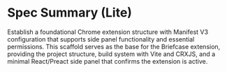 # Spec Summary (Lite)

Establish a foundational Chrome extension structure with Manifest V3 configuration that supports side panel functionality and essential permissions. This scaffold serves as the base for the Briefcase extension, providing the project structure, build system with Vite and CRXJS, and a minimal React/Preact side panel that confirms the extension is active.

